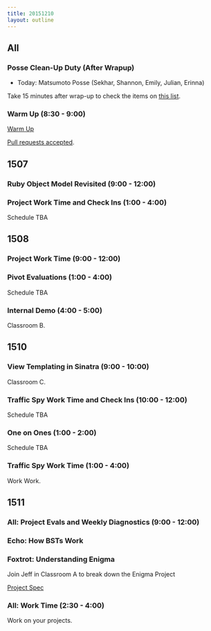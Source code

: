 ```yaml
---
title: 20151210
layout: outline
---
```


## All

### Posse Clean-Up Duty (After Wrapup)

* Today: Matsumoto Posse (Sekhar, Shannon, Emily, Julian, Erinna)

Take 15 minutes after wrap-up to check the items on [this list](https://gist.github.com/rwarbelow/f5cfe4333402d043ef2e).

### Warm Up (8:30 - 9:00)

[Warm Up](https://thewarmup.herokuapp.com)

[Pull requests accepted](https://github.com/mikedao/the-warm-up).

## 1507

### Ruby Object Model Revisited (9:00 - 12:00)

### Project Work Time and Check Ins (1:00 - 4:00)

Schedule TBA


## 1508

### Project Work Time (9:00 - 12:00)

### Pivot Evaluations (1:00 - 4:00)

Schedule TBA

### Internal Demo (4:00 - 5:00)

Classroom B.


## 1510

### View Templating in Sinatra (9:00 - 10:00)

Classroom C.

### Traffic Spy Work Time and Check Ins (10:00 - 12:00)

Schedule TBA

### One on Ones (1:00 - 2:00)

Schedule TBA

### Traffic Spy Work Time (1:00 - 4:00)

Work Work.


## 1511

### All: Project Evals and Weekly Diagnostics (9:00 - 12:00)

### Echo: How BSTs Work

### Foxtrot: Understanding Enigma

Join Jeff in Classroom A to break down the Enigma Project

[Project Spec](https://github.com/turingschool/curriculum/blob/master/source/projects/enigma.markdown)

### All: Work Time (2:30 - 4:00)

Work on your projects.
